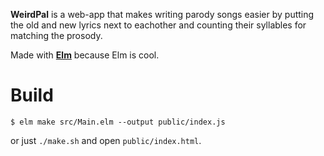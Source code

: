 **WeirdPal** is a web-app that makes writing parody songs easier by putting the old and new lyrics next to eachother and counting their syllables for matching the prosody.


Made with **[Elm](https://elm-lang.org/)** because Elm is cool. 

# Build

    $ elm make src/Main.elm --output public/index.js

or just `./make.sh` and open `public/index.html`.